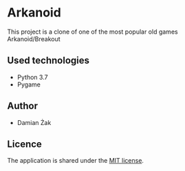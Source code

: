 # Arkanoid
This project is a clone of one of the most popular old games Arkanoid/Breakout
## Used technologies
* Python 3.7
* Pygame
## Author
- Damian Żak
## Licence
The application is shared under the [MIT license](https://opensource.org/licenses/MIT).
